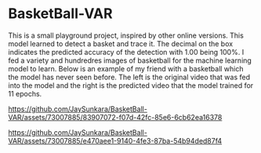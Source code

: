 # BasketBall-VAR

This is a small playground project, inspired by other online versions. This model learned to detect a basket and trace it. The decimal on the box indicates the predicted accuracy of the detection with 1.00 being 100%. I fed a variety and hundredres images of basketball for the machine learning model to learn. Below is an example of my friend with a basketball which the model has never seen before. The left is the original video that was fed into the model and the right is the predicted video that the model trained for 11 epochs.

https://github.com/JaySunkara/BasketBall-VAR/assets/73007885/83907072-f07d-42fc-85e6-6cb62ea16378


https://github.com/JaySunkara/BasketBall-VAR/assets/73007885/e470aee1-9140-4fe3-87ba-54b94ded87f4

